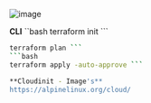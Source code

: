 
![image](https://github.com/user-attachments/assets/a1f84a31-640c-4da0-9d0e-6762a92dcf98)


**CLI**
``bash
terraform init ```
```bash
terraform plan ``` 
```bash
terraform apply -auto-approve ```

**Cloudinit - Image's** 
https://alpinelinux.org/cloud/
